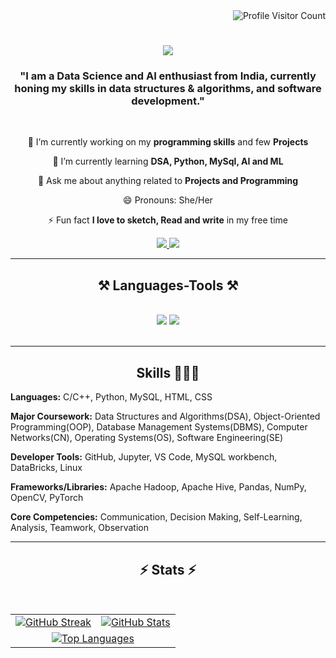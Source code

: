 <!-- Visitor Badge -->
<div align="right">
  <img src="https://komarev.com/ghpvc/?username=vaishaliisingh&color=orange" alt="Profile Visitor Count"/>
</div>

<!-- Typing Animation -->
<h1 align="center">
    <img src="https://readme-typing-svg.herokuapp.com/?font=Righteous&size=35&color=B5651D&center=true&vCenter=true&width=500&height=70&duration=3000&lines=Hello+there!+👋;+I+am+Vaishali+Singh△;+Welcome+to+my+GitHub🦖"/>
</h1>



<h3 align="center">"I am a Data Science and AI enthusiast from India, currently honing my skills in data structures & algorithms, and software development."</h3>

<br/>

<div align="center">
 
 🔭 I’m currently working on my **programming skills** and few **Projects**
 
 🌱 I’m currently learning **DSA, Python, MySql, AI and ML**

💬 Ask me about anything related to **Projects and Programming**

😄 Pronouns: She/Her

⚡ Fun fact **I love to sketch, Read and write** in my free time

 </div>

<div align="center"> 
  <a href="mailto:vaishalisingh.it25@gmail.com">
    <img src="https://img.shields.io/badge/Gmail-333333?style=for-the-badge&logo=gmail&logoColor=red" />
  </a>
  <a href="https://linkedin.com/in/vaishaliisingh" target="_blank">
    <img src="https://img.shields.io/badge/LinkedIn-0077B5?style=for-the-badge&logo=linkedin&logoColor=white" target="_blank" />
  </a>
</div>

 <hr/>

<h2 align="center">⚒️ Languages-Tools ⚒️</h2>
<br/>
<div align="center">
    <img src="https://skillicons.dev/icons?i=python,cpp,c,vscode,visualstudio,mysql,github" />
    <img src="https://skillicons.dev/icons?i=html,css,linux,opencv,pytorch <div align="center">
    
</div>

<br/>
<hr/>

<div align="center">
  <h2> Skills 👨🏻‍💻 </h2>
  <div align="left">
    
 **Languages:** C/C++, Python, MySQL, HTML, CSS  
    
 **Major Coursework:** Data Structures and Algorithms(DSA), Object-Oriented Programming(OOP), Database Management Systems(DBMS), Computer Networks(CN), Operating Systems(OS), Software Engineering(SE)

 **Developer Tools:** GitHub, Jupyter, VS Code, MySQL workbench, DataBricks, Linux
  
 **Frameworks/Libraries:** Apache Hadoop, Apache Hive, Pandas, NumPy, OpenCV, PyTorch
  
 **Core Competencies:** Communication, Decision Making, Self-Learning, Analysis, Teamwork, Observation
 </div>
</div>

<hr/>

<h2 align="center">⚡ Stats ⚡</h2>
<br>

<table align="center">
  <tr>
    <td align="center">
      <a href="https://github.com/vaishaliisingh">
        <img src="https://github-readme-streak-stats.herokuapp.com/?user=vaishaliisingh&theme=default&border=8B4513&background=FFF5EE&stroke=A0522D&ring=CD853F&fire=D2691E&currStreakLabel=8B4513" alt="GitHub Streak" />
      </a>
    </td>
    <td align="center">
      <a href="https://github.com/vaishaliisingh">
        <img src="https://denvercoder1-github-readme-stats.vercel.app/api?username=vaishaliisingh&show_icons=true&count_private=true&theme=default&border_color=8B4513&bg_color=FFF5EE&title_color=A0522D&icon_color=D2691E&text_color=8B4513" alt="GitHub Stats" />
      </a>
    </td>
  </tr>
  <tr>
    <td colspan="2" align="center">
      <a href="https://github.com/vaishaliisingh">
        <img src="https://denvercoder1-github-readme-stats.vercel.app/api/top-langs/?username=vaishaliisingh&langs_count=8&layout=compact&theme=default&border_color=8B4513&bg_color=FFF5EE&title_color=A0522D&icon_color=D2691E&text_color=8B4513" alt="Top Languages" />
      </a>
    </td>
  </tr>
</table>
<br/> <br/>


<!--
**vaishaliisingh/vaishaliisingh** is a ✨ _special_ ✨ repository because its `README.md` (this file) appears on your GitHub profile.

Here are some ideas to get you started:

- 🔭 I’m currently working on ...
- 🌱 I’m currently learning ...
- 👯 I’m looking to collaborate on ...
- 🤔 I’m looking for help with ...
- 💬 Ask me about ...
- 📫 How to reach me: ...
- 😄 Pronouns: ...
- ⚡ Fun fact: ...
-->
